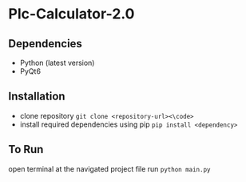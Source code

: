 # Plc-Calculator-2.0

## Dependencies 
- Python (latest version)
- PyQt6

## Installation
- clone repository
  ``` git clone <repository-url><\code> ```
- install required dependencies using pip
  ``` pip install <dependency> ```

## To Run
open terminal at the navigated project file
run    ``` python main.py ```
